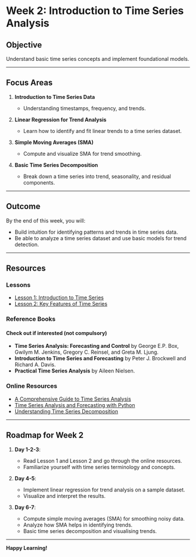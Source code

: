 # Week 2: Introduction to Time Series Analysis

## Objective
Understand basic time series concepts and implement foundational models.

---

## Focus Areas

1. **Introduction to Time Series Data**
   - Understanding timestamps, frequency, and trends.
   
2. **Linear Regression for Trend Analysis**
   - Learn how to identify and fit linear trends to a time series dataset.

3. **Simple Moving Averages (SMA)**
   - Compute and visualize SMA for trend smoothing.

4. **Basic Time Series Decomposition**
   - Break down a time series into trend, seasonality, and residual components.

---

## Outcome
By the end of this week, you will:
- Build intuition for identifying patterns and trends in time series data.
- Be able to analyze a time series dataset and use basic models for trend detection.

---

## Resources

### Lessons
- [Lesson 1: Introduction to Time Series](https://online.stat.psu.edu/stat510/lesson/1)
- [Lesson 2: Key Features of Time Series](https://online.stat.psu.edu/stat510/lesson/2)

### Reference Books 
#### Check out if interested (not compulsory)
- **Time Series Analysis: Forecasting and Control** by George E.P. Box, Gwilym M. Jenkins, Gregory C. Reinsel, and Greta M. Ljung.
- **Introduction to Time Series and Forecasting** by Peter J. Brockwell and Richard A. Davis.
- **Practical Time Series Analysis** by Aileen Nielsen.

### Online Resources
- [A Comprehensive Guide to Time Series Analysis](https://towardsdatascience.com/a-comprehensive-guide-to-time-series-analysis-327a6a5d3b29)
- [Time Series Analysis and Forecasting with Python](https://machinelearningmastery.com/time-series-forecasting/)
- [Understanding Time Series Decomposition](https://www.analyticsvidhya.com/blog/2016/02/time-series-forecasting-codes-python/)

---

## Roadmap for Week 2

1. **Day 1-2-3**: 
   - Read Lesson 1 and Lesson 2 and go through the online resources.
   - Familiarize yourself with time series terminology and concepts.

2. **Day 4-5**:
   - Implement linear regression for trend analysis on a sample dataset.
   - Visualize and interpret the results.

3. **Day 6-7**:
   - Compute simple moving averages (SMA) for smoothing noisy data.
   - Analyze how SMA helps in identifying trends.
   - Basic time series decomposition and visualising trends.

---

**Happy Learning!**
